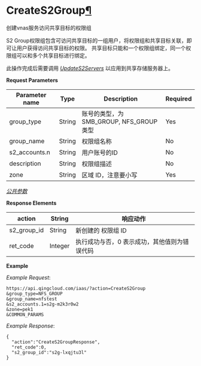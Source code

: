 ---
---

# CreateS2Group[¶](#creates2group "永久链接至标题")

创建vnas服务访问共享目标的权限组

S2 Group权限组包含可访问共享目标的一组用户，将权限组和共享目标关联，即可让用户获得访问共享目标的权限。 共享目标只能和一个权限组绑定，同一个权限组可以和多个共享目标进行绑定。

此操作完成后需要调用 [_UpdateS2Servers_](update_s2_servers.html#api-update-s2-servers) 以应用到共享存储服务器上。

**Request Parameters**

| Parameter name | Type | Description | Required |
| --- | --- | --- | --- |
| group_type | String | 账号的类型，为 SMB_GROUP, NFS_GROUP 类型 | Yes |
| group_name | String | 权限组名称 | No |
| s2_accounts.n | String | 用户账号的ID | No |
| description | String | 权限组描述 | No |
| zone | String | 区域 ID，注意要小写 | Yes |

[_公共参数_](../../common/parameters.html#api-common-parameters)

**Response Elements**

| action | String | 响应动作 |
| --- | --- | --- |
| s2_group_id | String | 新创建的 权限组 ID |
| ret_code | Integer | 执行成功与否，0 表示成功，其他值则为错误代码 |

**Example**

_Example Request_:

```
https://api.qingcloud.com/iaas/?action=CreateS2Group
&group_type=NFS_GROUP
&group_name=nfstest
&s2_accounts.1=s2g-m2k3r0w2
&zone=pek1
&COMMON_PARAMS
```

_Example Response_:

```
{
  "action":"CreateS2GroupResponse",
  "ret_code":0,
  "s2_group_id":"s2g-lxqjtu3l"
}
```
